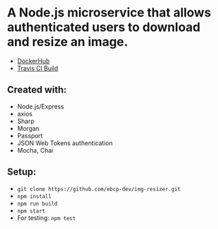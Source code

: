 # A Node.js microservice that allows authenticated users to download and resize an image.

- [DockerHub](https://hub.docker.com/r/ebcperez/img-resizer/)
- [Travis CI Build](https://travis-ci.org/ebcp-dev/img-resizer/)

## Created with:

- Node.js/Express
- axios
- Sharp
- Morgan
- Passport
- JSON Web Tokens authentication
- Mocha, Chai

## Setup:

- `git clone https://github.com/ebcp-dev/img-resizer.git`
- `npm install`
- `npm run build`
- `npm start`
- For testing: `npm test`
